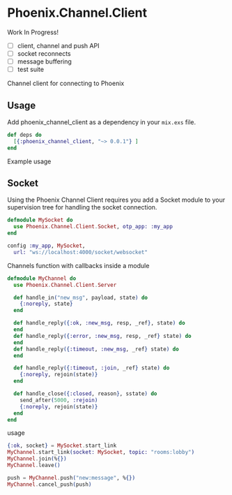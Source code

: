 # Phoenix.Channel.Client

Work In Progress!
- [ ] client, channel and push API
- [ ] socket reconnects
- [ ] message buffering
- [ ] test suite

Channel client for connecting to Phoenix

## Usage

Add phoenix_channel_client as a dependency in your `mix.exs` file.

```elixir
def deps do
  [{:phoenix_channel_client, "~> 0.0.1"} ]
end
```

Example usage
## Socket
Using the Phoenix Channel Client requires you add a Socket module to your supervision tree for handling the socket connection.
```elixir
defmodule MySocket do
  use Phoenix.Channel.Client.Socket, otp_app: :my_app
end
```

```elixir
config :my_app, MySocket,
  url: "ws://localhost:4000/socket/websocket"
```

Channels function with callbacks inside a module
```elixir
defmodule MyChannel do
  use Phoenix.Channel.Client.Server

  def handle_in("new_msg", payload, state) do
    {:noreply, state}
  end  

  def handle_reply({:ok, :new_msg, resp, _ref}, state) do
  end
  def handle_reply({:error, :new_msg, resp, _ref} state) do
  end
  def handle_reply({:timeout, :new_msg, _ref} state) do
  end

  def handle_reply({:timeout, :join, _ref} state) do
    {:noreply, rejoin(state)}
  end

  def handle_close({:closed, reason}, sstate) do
    send_after(5000, :rejoin)
    {:noreply, rejoin(state)}
  end
end
```

usage
```elixir
{:ok, socket} = MySocket.start_link
MyChannel.start_link(socket: MySocket, topic: "rooms:lobby")
MyChannel.join(%{})
MyChannel.leave()

push = MyChannel.push("new:message", %{})
MyChannel.cancel_push(push)
```
